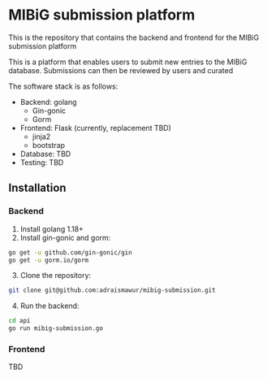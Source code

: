 # MIBiG submission platform

This is the repository that contains the backend and frontend for the MIBiG submission platform

This is a platform that enables users to submit new entries to the MIBiG database.
Submissions can then be reviewed by users and curated

The software stack is as follows:
- Backend: golang
  - Gin-gonic
  - Gorm
- Frontend: Flask (currently, replacement TBD)
    - jinja2
    - bootstrap
- Database: TBD
- Testing: TBD 

## Installation

### Backend

1. Install golang 1.18+
2. Install gin-gonic and gorm:
```bash
go get -u github.com/gin-gonic/gin
go get -u gorm.io/gorm
```
3. Clone the repository:
```bash
git clone git@github.com:adraismawur/mibig-submission.git
```
4. Run the backend:
```bash
cd api
go run mibig-submission.go
``` 

### Frontend

TBD
